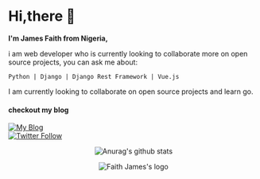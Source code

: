 
# Hi,there 👋

  **I'm James Faith from Nigeria,**
  
  i am web developer who is currently looking to collaborate more on open source projects,
  you can ask me about:

    Python | Django | Django Rest Framework | Vue.js
    
    
   I am currently looking to collaborate on open source projects and learn go.
   
   
   
   #### checkout my blog
   
   <p align="left">
    <a href="https://techtrainee.tk">
        <img alt="My Blog" src="https://img.shields.io/badge/My blog-Tech Trainee-orange">
    </a>
    <br>
    <a href="https://twitter.com/follow/camzy_l">
        <img alt="Twitter Follow" src="https://img.shields.io/twitter/follow/camzy_l?label=Follow%20me%20on%20Twitter&style=social">
    </a>
   </p>

   <p align="center">
       <img alt="Anurag's github stats" src="https://github-readme-stats.vercel.app/api?username=blackpandan&show_icons=true&theme=synthwave">
   </p>
    
    
   <p align="center">
       <img alt="Faith James's logo" src="" >
   </p>
   
 
